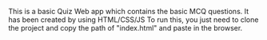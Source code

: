 This is a basic Quiz Web app which contains the basic MCQ questions.
It has been created by using HTML/CSS/JS
To run this, you just need to clone the project and copy the path of "index.html" and paste in the browser.
